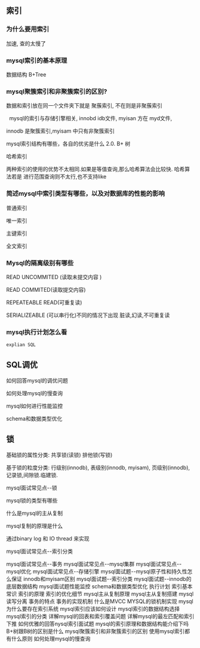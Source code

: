 ## 索引

### 为什么要用索引

加速, 查的太慢了

### mysql索引的基本原理

数据结构 B+Tree

### mysql聚簇索引和非聚簇索引的区别?

数据和索引放在同一个文件夹下就是 聚蔟索引, 不在则是非聚蔟索引

  mysql的索引与存储引擎相关, innobd  idb文件, myisan  方在 myd文件,

  innodb 是聚簇索引,myisam 中只有非聚簇索引

mysql索引结构有哪些，各自的优劣是什么 2.0.
    B+ 树

哈希索引

两种索引的使用的优势不太相同.如果是等值查询,那么哈希算法会比较快. 哈希算法若是 进行范围查询则不太行,也不支持like

### 简述mysql中索引类型有哪些，以及对数据库的性能的影响

普通索引

唯一索引

主键索引

全文索引

### Mysql的隔离级别有哪些

READ UNCOMMITED (读取未提交内容 )

READ COMMITED(读取提交内容)

REPEATEABLE READ(可重复读)

SERIALIZEABLE (可以串行化)不同的情况下出现 脏读,幻读,不可重复读

### mysql执行计划怎么看

  ```svg
  explian SQL
  ```

## SQL调优

   如何回答mysql的调优问题

   如何处理mysql的慢查询

   mysql如何进行性能监控

   schema和数据类型优化

## 锁

基础锁的属性分类: 共享锁(读锁) 排他锁(写锁)

基于锁的粒度分类: 行级别(innodb), 表级别(innodb, myisam), 页级别(innodb), 记录锁,间隙锁.临建锁.

mysql面试常见点--锁

mysql锁的类型有哪些

什么是mysql的主从复制

mysql复制的原理是什么

  通过binary log  和 IO thread 来实现
 

mysql面试常见点--索引分类

mysql面试常见点--事务
mysql面试常见点--mysql集群
 mysql面试常见点--mysql优化
 mysql面试常见点--存储引擎
 mysql面试题--mysql原子性和持久性怎么保证
 innodb和myisam区别
mysql面试题--索引分类
mysql面试题--innodb的底层数据结构
mysql面试题性能监控
schema和数据类型优化
 执行计划
 索引基本常识
索引的原理
索引的优化细节
mysql主从复制原理
 mysql主从复制搭建
mysql读写分离
 事务的特点
事务的实现机制
 什么是MVCC
MYSQL的锁机制实现
mysql为什么要存在索引系统
mysql索引应该如何设计
mysqI索引的数据结构选择
mysql索引的分类
详解mysql的回表和索引覆盖问题
详解mysql的最左匹配和索引下推
如何优雅的回答nysql索引面试题
mysql的索引原理和数据结构能介绍下吗
B+树跟B树的区别是什么
mysql聚簇索引和非聚簇索引的区别
使用mysql索引都有什么原则
如何处理mysql的慢查询
